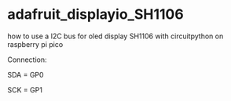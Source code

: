 # adafruit_displayio_SH1106
how to use a I2C bus for oled display SH1106 with circuitpython on raspberry pi pico

Connection:

SDA = GP0

SCK = GP1
